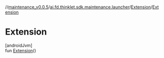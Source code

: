 //[maintenance_v0.0.5](../../../index.md)/[ai.fd.thinklet.sdk.maintenance.launcher](../index.md)/[Extension](index.md)/[Extension](-extension.md)

# Extension

[androidJvm]\
fun [Extension](-extension.md)()
